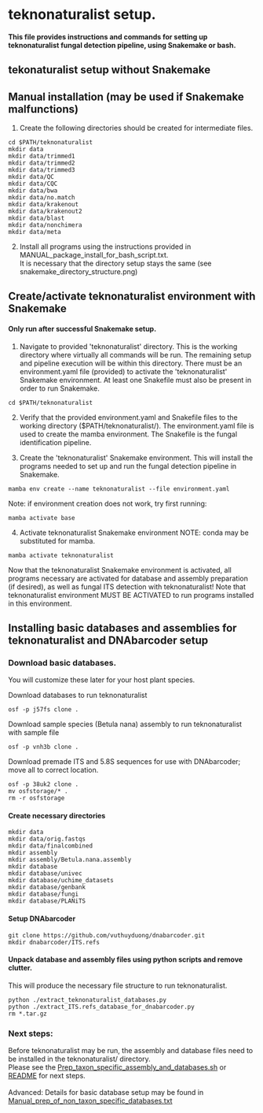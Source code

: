 # teknonaturalist setup.
#### This file provides instructions and commands for setting up teknonaturalist fungal detection pipeline, using Snakemake or bash. 

## tekonaturalist setup without Snakemake 

## Manual installation (may be used if Snakemake malfunctions) <br>
1. Create the following directories should be created for intermediate files.

```
cd $PATH/teknonaturalist
mkdir data
mkdir data/trimmed1
mkdir data/trimmed2
mkdir data/trimmed3
mkdir data/QC
mkdir data/CQC
mkdir data/bwa
mkdir data/no.match
mkdir data/krakenout
mkdir data/krakenout2
mkdir data/blast
mkdir data/nonchimera
mkdir data/meta
```

2. Install all programs using the instructions provided in MANUAL_package_install_for_bash_script.txt. <br>
It is necessary that the directory setup stays the same (see snakemake_directory_structure.png)

## Create/activate teknonaturalist environment with Snakemake ## 
#### Only run after successful Snakemake setup. 

1. Navigate to provided 'teknonaturalist' directory. This is the working directory where virtually all commands will be run. The remaining setup and pipeline execution will be within this directory. There must be an environment.yaml file (provided) to activate the 'teknonaturalist' Snakemake environment. At least one Snakefile must also be present in order to run Snakemake.
```
cd $PATH/teknonaturalist
```

2. Verify that the provided environment.yaml and Snakefile files to the working directory ($PATH/teknonaturalist/). The environment.yaml file is used to create the mamba environment. The Snakefile is the fungal identification pipeline. 

3. Create the 'teknonaturalist' Snakemake environment. This will install the programs needed to set up and run the fungal detection pipeline in Snakemake. 
```
mamba env create --name teknonaturalist --file environment.yaml
```

Note: if environment creation does not work, try first running:
```
mamba activate base
```

4. Activate teknonaturalist Snakemake environment 
NOTE: conda may be substituted for mamba.
```
mamba activate teknonaturalist
```

Now that the teknonaturalist Snakemake environment is activated, all programs necessary are activated for database and assembly preparation (if desired), as well as fungal ITS detection with teknonaturalist! Note that teknonaturalist environment MUST BE ACTIVATED to run programs installed in this environment.


## Installing basic databases and assemblies for teknonaturalist and DNAbarcoder setup 

### Download basic databases. 
You will customize these later for your host plant species. 

Download databases to run teknonaturalist
```
osf -p j57fs clone .
```

Download sample species (Betula nana) assembly to run teknonaturalist with sample file
```
osf -p vnh3b clone .
```

Download premade ITS and 5.8S sequences for use with DNAbarcoder; move all to correct location.
```
osf -p 38uk2 clone .
mv osfstorage/* .
rm -r osfstorage
```

#### Create necessary directories
```
mkdir data
mkdir data/orig.fastqs
mkdir data/finalcombined
mkdir assembly
mkdir assembly/Betula.nana.assembly
mkdir database
mkdir database/univec
mkdir database/uchime_datasets
mkdir database/genbank
mkdir database/fungi
mkdir database/PLANiTS
```

#### Setup DNAbarcoder
```
git clone https://github.com/vuthuyduong/dnabarcoder.git
mkdir dnabarcoder/ITS.refs
```

#### Unpack database and assembly files using python scripts and remove clutter. 
This will produce the necessary file structure to run teknonaturalist.
```
python ./extract_teknonaturalist_databases.py
python ./extract_ITS.refs_database_for_dnabarcoder.py
rm *.tar.gz
```

### Next steps: <br>
Before teknonaturalist may be run, the assembly and database files need to be installed in the teknonaturalist/ directory. <br>
Please see the [Prep_taxon_specific_assembly_and_databases.sh](/2_Setup_assembly_and_databases/Prep_taxon_specific_assembly_and_databases.sh) or [README](/README.md) for next steps. <br><br>
Advanced: Details for basic database setup may be found in [Manual_prep_of_non_taxon_specific_databases.txt](/Custom.setup/Manual_prep_of_non_taxon_specific_databases.txt)







